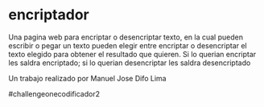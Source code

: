 # encriptador
Una pagina web para encriptar o desencriptar texto, en la cual pueden escribir o pegar un texto  pueden elegir entre encriptar o desencriptar el texto
elegido para obtener el resultado que quieren. Si lo querian encriptar les saldra encriptado; si lo querian desencriptar les saldra desencriptado

Un trabajo realizado por Manuel Jose Difo Lima

#challengeonecodificador2
